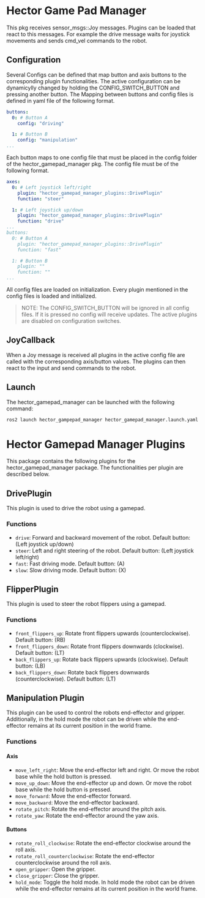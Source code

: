 # Hector Game Pad Manager

This pkg receives sensor_msgs::Joy messages. Plugins can be loaded that react to this messages. For example the drive
message waits for joystick movements and sends cmd_vel commands to the robot. 

## Configuration
Several Configs can be defined that map button and axis buttons to the corresponding plugin functionalities. The active configuration can be dynamicylly changed by holding the CONFIG_SWITCH_BUTTON and pressing another button.
The Mapping between buttons and config files is defined in yaml file of the following format.
```yaml
buttons:
  0: # Button A
    config: "driving"

  1: # Button B
    config: "manipulation"
...
```
Each button maps to one config file that must be placed in the config folder of the hector_gamepad_manager pkg. The config file must be of the following format.
```yaml
axes:
  0: # Left joystick left/right
    plugin: "hector_gamepad_manager_plugins::DrivePlugin"
    function: "steer"

  1: # Left joystick up/down
    plugin: "hector_gamepad_manager_plugins::DrivePlugin"
    function: "drive"
...
buttons:
  0: # Button A
    plugin: "hector_gamepad_manager_plugins::DrivePlugin"
    function: "fast"

  1: # Button B
    plugin: ""
    function: ""
...
```
All config files are loaded on initialization. Every plugin mentioned in the config files is loaded and initialized.
>NOTE: The CONFIG_SWITCH_BUTTON will be ignored in all config files. If it is pressed no config will receive updates. The active plugins are disabled on configuration switches.

## JoyCallback
When a Joy message is received all plugins in the active config file are called with the corresponding axis/button values. The plugins can then react to the input and send commands to the robot.

## Launch
The hector_gamepad_manager can be launched with the following command:
```bash
ros2 launch hector_gampepad_manager hector_gamepad_manager.launch.yaml
```

# Hector Gamepad Manager Plugins

This package contains the following plugins for the hector_gamepad_manager package.
The functionalities per plugin are described below.

## DrivePlugin

This plugin is used to drive the robot using a gamepad.

### Functions

- `drive`: Forward and backward movement of the robot. Default button: (Left joystick up/down)
- `steer`: Left and right steering of the robot. Default button: (Left joystick left/right)
- `fast`: Fast driving mode. Default button: (A)
- `slow`: Slow driving mode. Default button: (X)           

## FlipperPlugin

This plugin is used to steer the robot flippers using a gamepad.

### Functions

- `front_flippers_up`: Rotate front flippers upwards (counterclockwise). Default button: (RB)
- `front_flippers_down`: Rotate front flippers downwards (clockwise). Default button: (LT)
- `back_flippers_up`: Rotate back flippers upwards (clockwise). Default button: (LB)
- `back_flippers_down`: Rotate back flippers downwards (counterclockwise). Default button: (LT)


## Manipulation Plugin

This plugin can be used to control the robots end-effector and gripper.
Additionally, in the hold mode the robot can be driven while the end-effector remains at its current position in the world frame.

### Functions
#### Axis
- `move_left_right`: Move the end-effector left and right. Or move the robot base while the hold button is pressed.
- `move_up_down`: Move the end-effector up and down. Or move the robot base while the hold button is pressed.
- `move_forward`: Move the end-effector forward.
- `move_backward`: Move the end-effector backward.
- `rotate_pitch`: Rotate the end-effector around the pitch axis.
- `rotate_yaw`: Rotate the end-effector around the yaw axis.
#### Buttons
- `rotate_roll_clockwise`: Rotate the end-effector clockwise around the roll axis.
- `rotate_roll_counterclockwise`: Rotate the end-effector counterclockwise around the roll axis.
- `open_gripper`: Open the gripper.
- `close_gripper`: Close the gripper.
- `hold_mode`: Toggle the hold mode. In hold mode the robot can be driven while the end-effector remains at its current position in the world frame.